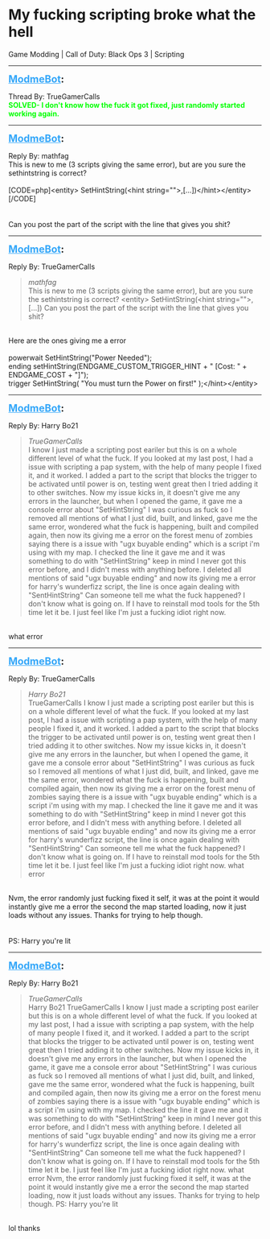 # My fucking scripting broke what the hell
Game Modding | Call of Duty: Black Ops 3 | Scripting

---
<strong style="font-size: 1.4em;"><span style="text-decoration: underline;text-decoration-color: #34a7f9;"><span style="color:#34a7f9;">ModmeBot</span></span>:</strong>

<p>Thread By: TrueGamerCalls<br /><span style="color:#00ff00;"><strong>SOLVED- I don&#39;t know how the fuck it got fixed, just randomly started working again.</strong></span></p>

---
<strong style="font-size: 1.4em;"><span style="text-decoration: underline;text-decoration-color: #34a7f9;"><span style="color:#34a7f9;">ModmeBot</span></span>:</strong>

<p>Reply By: mathfag<br />This is new to me (3 scripts giving the same error), but are you sure the sethintstring is correct?<br /> <br />[CODE=php]&lt;entity&gt; SetHintString(&lt;hint string=&quot;&quot;&gt;,[...])&lt;/hint&gt;&lt;/entity&gt;[/CODE]<br /> <br /> <br />Can you post the part of the script with the line that gives you shit?</p>

---
<strong style="font-size: 1.4em;"><span style="text-decoration: underline;text-decoration-color: #34a7f9;"><span style="color:#34a7f9;">ModmeBot</span></span>:</strong>

<p>Reply By: TrueGamerCalls<br /><blockquote><em>mathfag</em><br />This is new to me (3 scripts giving the same error), but are you sure the sethintstring is correct?   &lt;entity&gt; SetHintString(&lt;hint string=&quot;&quot;&gt;,[...])     Can you post the part of the script with the line that gives you shit?</blockquote><br /> Here are the ones giving me a error<br /> <br />powerwait SetHintString(&quot;Power Needed&quot;);<br />ending setHintString(ENDGAME_CUSTOM_TRIGGER_HINT + &quot; [Cost: &quot; + ENDGAME_COST + &quot;]&quot;);<br />trigger SetHintString( &quot;You must turn the Power on first!&quot; );&lt;/hint&gt;&lt;/entity&gt;</p>

---
<strong style="font-size: 1.4em;"><span style="text-decoration: underline;text-decoration-color: #34a7f9;"><span style="color:#34a7f9;">ModmeBot</span></span>:</strong>

<p>Reply By: Harry Bo21<br /><blockquote><em>TrueGamerCalls</em><br />I know I just made a scripting post eariler but this is on a whole different level of what the fuck.   If you looked at my last post, I had a issue with scripting a pap system, with the help of many people I fixed it, and it worked. I added a part to the script that blocks the trigger to be activated until power is on, testing went great then I tried adding it to other switches.    Now my issue kicks in, it doesn&#39;t give me any errors in the launcher, but when I opened the game, it gave me a console error about &quot;SetHintString&quot; I was curious as fuck so I removed all mentions of what I just did, built, and linked, gave me the same error, wondered what the fuck is happening, built and compiled again, then now its giving me a error on the forest menu of zombies saying there is a issue with &quot;ugx buyable ending&quot; which is a script i&#39;m using with my map. I checked the line it gave me and it was something to do with &quot;SetHintString&quot; keep in mind I never got this error before, and I didn&#39;t mess with anything before. I deleted all mentions of said &quot;ugx buyable ending&quot; and now its giving me a error for harry&#39;s wunderfizz script, the line is once again dealing with &quot;SentHintString&quot;   Can someone tell me what the fuck happened? I don&#39;t know what is going on. If I have to reinstall mod tools for the 5th time let it be. I just feel like I&#39;m just a fucking idiot right now.</blockquote><br /> what error</p>

---
<strong style="font-size: 1.4em;"><span style="text-decoration: underline;text-decoration-color: #34a7f9;"><span style="color:#34a7f9;">ModmeBot</span></span>:</strong>

<p>Reply By: TrueGamerCalls<br /><blockquote><em>Harry Bo21</em><br />TrueGamerCalls I know I just made a scripting post eariler but this is on a whole different level of what the fuck.   If you looked at my last post, I had a issue with scripting a pap system, with the help of many people I fixed it, and it worked. I added a part to the script that blocks the trigger to be activated until power is on, testing went great then I tried adding it to other switches.    Now my issue kicks in, it doesn&#39;t give me any errors in the launcher, but when I opened the game, it gave me a console error about &quot;SetHintString&quot; I was curious as fuck so I removed all mentions of what I just did, built, and linked, gave me the same error, wondered what the fuck is happening, built and compiled again, then now its giving me a error on the forest menu of zombies saying there is a issue with &quot;ugx buyable ending&quot; which is a script i&#39;m using with my map. I checked the line it gave me and it was something to do with &quot;SetHintString&quot; keep in mind I never got this error before, and I didn&#39;t mess with anything before. I deleted all mentions of said &quot;ugx buyable ending&quot; and now its giving me a error for harry&#39;s wunderfizz script, the line is once again dealing with &quot;SentHintString&quot;   Can someone tell me what the fuck happened? I don&#39;t know what is going on. If I have to reinstall mod tools for the 5th time let it be. I just feel like I&#39;m just a fucking idiot right now.  what error</blockquote><br /> Nvm, the error randomly just fucking fixed it self, it was at the point it would instantly give me a error the second the map started loading, now it just loads without any issues. Thanks for trying to help though.<br /> <br /> <br />PS: Harry you&#39;re lit</p>

---
<strong style="font-size: 1.4em;"><span style="text-decoration: underline;text-decoration-color: #34a7f9;"><span style="color:#34a7f9;">ModmeBot</span></span>:</strong>

<p>Reply By: Harry Bo21<br /><blockquote><em>TrueGamerCalls</em><br />Harry Bo21 TrueGamerCalls I know I just made a scripting post eariler but this is on a whole different level of what the fuck.   If you looked at my last post, I had a issue with scripting a pap system, with the help of many people I fixed it, and it worked. I added a part to the script that blocks the trigger to be activated until power is on, testing went great then I tried adding it to other switches.    Now my issue kicks in, it doesn&#39;t give me any errors in the launcher, but when I opened the game, it gave me a console error about &quot;SetHintString&quot; I was curious as fuck so I removed all mentions of what I just did, built, and linked, gave me the same error, wondered what the fuck is happening, built and compiled again, then now its giving me a error on the forest menu of zombies saying there is a issue with &quot;ugx buyable ending&quot; which is a script i&#39;m using with my map. I checked the line it gave me and it was something to do with &quot;SetHintString&quot; keep in mind I never got this error before, and I didn&#39;t mess with anything before. I deleted all mentions of said &quot;ugx buyable ending&quot; and now its giving me a error for harry&#39;s wunderfizz script, the line is once again dealing with &quot;SentHintString&quot;   Can someone tell me what the fuck happened? I don&#39;t know what is going on. If I have to reinstall mod tools for the 5th time let it be. I just feel like I&#39;m just a fucking idiot right now.  what error  Nvm, the error randomly just fucking fixed it self, it was at the point it would instantly give me a error the second the map started loading, now it just loads without any issues. Thanks for trying to help though.     PS: Harry you&#39;re lit</blockquote><br /> lol thanks</p>
